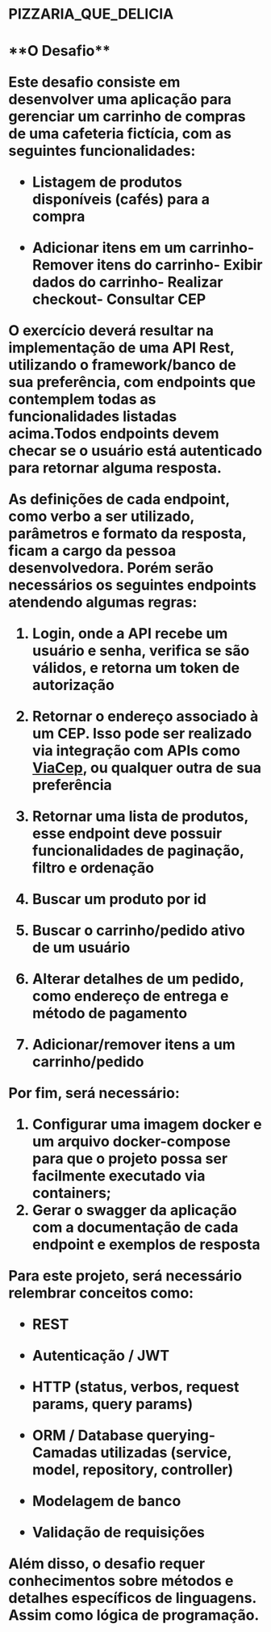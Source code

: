 <h1>PIZZARIA_QUE_DELICIA<h1>**O Desafio**

Este desafio consiste em desenvolver uma aplicação para gerenciar um carrinho de compras de uma cafeteria fictícia, com as seguintes funcionalidades:

- Listagem de produtos disponíveis (cafés) para a compra

- Adicionar itens em um carrinho- Remover itens do carrinho- Exibir dados do carrinho- Realizar checkout- Consultar CEP

O exercício deverá resultar na **implementação de uma API Rest,** utilizando o framework/banco de sua preferência, com endpoints que contemplem todas as funcionalidades listadas acima.Todos endpoints devem checar se o usuário está autenticado para retornar alguma resposta.

As definições de cada endpoint, como verbo a ser utilizado, parâmetros e formato da resposta, ficam a cargo da pessoa desenvolvedora. Porém serão necessários os **seguintes endpoints** atendendo algumas regras:

1. Login, onde a API recebe um usuário e senha, verifica se são válidos, e retorna um token de autorização

2. Retornar o endereço associado à um CEP. Isso pode ser realizado via integração com APIs como [ViaCep]([https://viacep.com.br/](https://viacep.com.br/)), ou qualquer outra de sua preferência

3. Retornar uma lista de produtos, esse endpoint deve possuir funcionalidades de paginação, filtro e ordenação

4. Buscar um produto por id

5. Buscar o carrinho/pedido ativo de um usuário

6. Alterar detalhes de um pedido, como endereço de entrega e método de pagamento

7. Adicionar/remover itens a um carrinho/pedido

Por fim, será necessário:

1. **Configurar uma imagem docker e um arquivo docker-compose** para que o projeto possa ser facilmente executado via containers;
2. Gerar o swagger da aplicação com a documentação de cada endpoint e exemplos de resposta

Para este projeto, será necessário relembrar conceitos como:

- REST

- Autenticação / JWT

- HTTP (status, verbos, request params, query params)

- ORM / Database querying- Camadas utilizadas (service, model, repository, controller) 

- Modelagem de banco

- Validação de requisições

Além disso, o desafio requer conhecimentos sobre métodos e detalhes específicos de linguagens. Assim como lógica de programação.